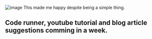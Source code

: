 ![image](https://github.com/user-attachments/assets/21cc80ce-f248-432e-a133-b1597ee40f61)
This made me happy despite being a simple thing.

## Code runner, youtube tutorial and blog article suggestions comming in a week.
